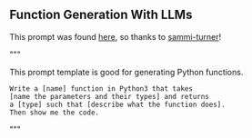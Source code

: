 ## Function Generation With LLMs

This prompt was found [here](https://github.com/sammi-turner/Python-To-Mojo/tree/main#function-generation-with-llms "Direct link"), so thanks to [sammi-turner](https://github.com/sammi-turner "GitHub Profile")!

"""

This prompt template is good for generating Python functions.

```
Write a [name] function in Python3 that takes
[name the parameters and their types] and returns
a [type] such that [describe what the function does].
Then show me the code.
```

"""
